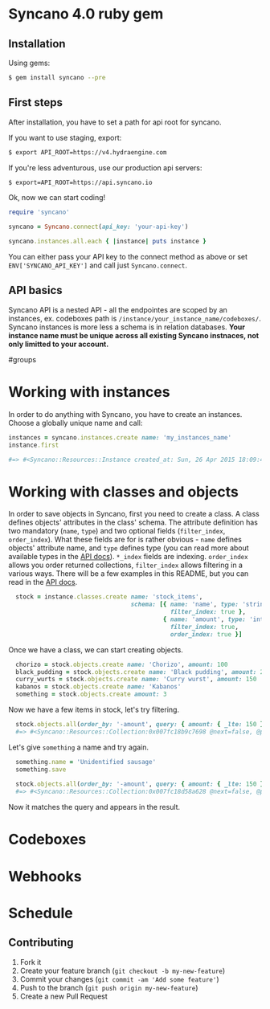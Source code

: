 # Syncano 4.0 ruby gem


## Installation

Using gems:

```bash
$ gem install syncano --pre
```

## First steps

After installation, you have to set a path for api root for syncano.

If you want to use staging, export:

```bash
$ export API_ROOT=https://v4.hydraengine.com
```

If you're less adventurous, use our production api servers:

```bash
$ export=API_ROOT=https://api.syncano.io
```

Ok, now we can start coding!

```ruby
require 'syncano'

syncano = Syncano.connect(api_key: 'your-api-key')

syncano.instances.all.each { |instance| puts instance }
```

You can either pass your API key to the connect method as above or set
`ENV['SYNCANO_API_KEY']` and call just `Syncano.connect`.

## API basics

Syncano API is a nested API - all the endpointes are scoped by an instances, ex.
codeboxes path is `/instance/your_instance_name/codeboxes/`. Syncano instances
is more less a schema is in relation databases. **Your instance name must be
unique across all existing Syncano instnaces, not only limitted to your account.**

#groups 


# Working with instances

In order to do anything with Syncano, you have to create an instances. Choose a
globally unique name and call:

```ruby
instances = syncano.instances.create name: 'my_instances_name'       
instance.first

#=> #<Syncano::Resources::Instance created_at: Sun, 26 Apr 2015 18:09:46 +0000, description: "", metadata: {}, name: "my_instance_name", owner: nil, role: "full", updated_at: Sun, 26 Apr 2015 18:09:46 +0000>
```

# Working with classes and objects

In order to save objects in Syncano, first you need to create a class. A class
defines objects' attributes in the class' schema. The attribute definition has two
mandatory (`name`, `type`) and two optional fields (`filter_index`, `order_index`).
What these fields are for is rather obvious - `name` defines objects' attribute
name, and `type` defines type (you can read more about available types in the 
[API docs](http://docs.syncano.com/v0.1/docs/instancesinstanceclasses-2)). `*_index`
fields are indexing. `order_index` allows you order returned collections, 
`filter_index` allows filtering in a various ways. There will be a few examples
in this README, but you can read in the 
[API docs](http://docs.syncano.com/v0.1/docs/filtering-data-objects).

```ruby
  stock = instance.classes.create name: 'stock_items',
                                  schema: [{ name: 'name', type: 'string',
                                             filter_index: true },
                                           { name: 'amount', type: 'integer',
                                             filter_index: true,
                                             order_index: true }]
```

Once we have a class, we can start creating objects. 

```ruby
  chorizo = stock.objects.create name: 'Chorizo', amount: 100
  black_pudding = stock.objects.create name: 'Black pudding', amount: 200
  curry_wurts = stock.objects.create name: 'Curry wurst', amount: 150
  kabanos = stock.objects.create name: 'Kabanos' 
  something = stock.objects.create amount: 3
```

Now we have a few items in stock, let's try filtering. 

```ruby
  stock.objects.all(order_by: '-amount', query: { amount: { _lte: 150 }, name: { _exists: true } })
  #=> #<Syncano::Resources::Collection:0x007fc18b9c7698 @next=false, @prev=false, @collection=[#<Syncano::Resources::Object amount: 150, channel: nil, channel_room: nil, created_at: Mon, 27 Apr 2015 05:21:31 +0000, group: nil, group_permissions: "none", id: 12, name: "Curry wurst", other_permissions: "none", owner: nil, owner_permissions: "none", revision: 1, updated_at: Mon, 27 Apr 2015 05:21:31 +0000>, #<Syncano::Resources::Object amount: 100, channel: nil, channel_room: nil, created_at: Mon, 27 Apr 2015 05:21:30 +0000, group: nil, group_permissions: "none", id: 10, name: "Chorizo", other_permissions: "none", owner: nil, owner_permissions: "none", revision: 1, updated_at: Mon, 27 Apr 2015 05:21:30 +0000>]> 
```

Let's give `something` a name and try again.

```ruby
  something.name = 'Unidentified sausage' 
  something.save
  
  stock.objects.all(order_by: '-amount', query: { amount: { _lte: 150 }, name: { _exists: true } })
  #=> #<Syncano::Resources::Collection:0x007fc18d58a628 @next=false, @prev=false, @collection=[#<Syncano::Resources::Object amount: 150, channel: nil, channel_room: nil, created_at: Mon, 27 Apr 2015 05:21:31 +0000, group: nil, group_permissions: \"none\", id: 12, name: \"Curry wurst\", other_permissions: \"none\", owner: nil, owner_permissions: \"none\", revision: 1, updated_at: Mon, 27 Apr 2015 05:21:31 +0000>, #<Syncano::Resources::Object amount: 100, channel: nil, channel_room: nil, created_at: Mon, 27 Apr 2015 05:21:30 +0000, group: nil, group_permissions: \"none\", id: 10, name: \"Chorizo\", other_permissions: \"none\", owner: nil, owner_permissions: \"none\", revision: 1, updated_at: Mon, 27 Apr 2015 05:21:30 +0000>, #<Syncano::Resources::Object amount: 3, channel: nil, channel_room: nil, created_at: Mon, 27 Apr 2015 05:30:18 +0000, group: nil, group_permissions: \"none\", id: 15, name: \"Unidentified sausage\", other_permissions: \"none\", owner: nil, owner_permissions: \"none\", revision: 2, updated_at: Mon, 27 Apr 2015 05:30:48 +0000>]>
```

Now it matches the query and appears in the result.

# Codeboxes

# Webhooks

# Schedule

## Contributing

1. Fork it
2. Create your feature branch (`git checkout -b my-new-feature`)
3. Commit your changes (`git commit -am 'Add some feature'`)
4. Push to the branch (`git push origin my-new-feature`)
5. Create a new Pull Request
